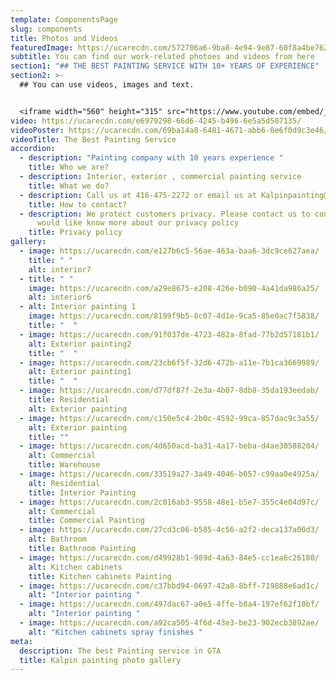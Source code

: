 ```yaml
---
template: ComponentsPage
slug: components
title: Photos and Videos
featuredImage: https://ucarecdn.com/572706a6-9ba8-4e94-9e87-60f8a4be7622/
subtitle: You can find our work-related photoes and videos from here
section1: "## THE BEST PAINTING SERVICE WITH 10+ YEARS OF EXPERIENCE"
section2: >-
  ## You can use videos, images and text.


  <iframe width="560" height="315" src="https://www.youtube.com/embed/_m2CHvfVK5I" frameborder="0" allow="accelerometer; autoplay; clipboard-write; encrypted-media; gyroscope; picture-in-picture" allowfullscreen></iframe>
video: https://ucarecdn.com/e6979298-66d6-4245-b496-6e5a5d507135/
videoPoster: https://ucarecdn.com/69ba14a8-6481-4671-abb6-0e6f0d9c3e46/
videoTitle: The Best Painting Service
accordion:
  - description: "Painting company with 10 years experience "
    title: Who we are?
  - description: Interior, exterior , commercial painting service
    title: What we do?
  - description: Call us at 416-475-2272 or email us at Kalpinpainting@gmail.com
    title: How to contact?
  - description: We protect customers privacy. Please contact us to consult if you
      would like know more about our privacy policy
    title: Privacy policy
gallery:
  - image: https://ucarecdn.com/e127b6c5-56ae-463a-baa6-3dc9ce627aea/
    title: " "
    alt: interior7
  - title: " "
    image: https://ucarecdn.com/a29e8675-e208-426e-b090-4a41da986a25/
    alt: interior6
  - alt: Interior painting 1
    image: https://ucarecdn.com/8199f9b5-8c07-4d1e-9ca5-85e0ac7f5838/
    title: "  "
  - image: https://ucarecdn.com/91f037de-4723-482a-8fad-77b2d57181b1/
    alt: Exterior painting2
    title: "  "
  - image: https://ucarecdn.com/23cb6f5f-32d6-472b-a11e-7b1ca3669989/
    alt: Exterior painting1
    title: "  "
  - image: https://ucarecdn.com/d77df87f-2e3a-4b07-8db8-35da193eedab/
    title: Residential
    alt: Exterior painting
  - image: https://ucarecdn.com/c150e5c4-2b0c-4592-99ca-857dac9c3a55/
    alt: Exterior painting
    title: ""
  - image: https://ucarecdn.com/4d650acd-ba31-4a17-beba-d4ae30588204/
    alt: Commercial
    title: Warehouse
  - image: https://ucarecdn.com/33519a27-3a49-4046-b057-c99aa0e4925a/
    alt: Residential
    title: Interior Painting
  - image: https://ucarecdn.com/2c016ab3-9558-48e1-b5e7-355c4e04d97c/
    alt: Commercial
    title: Commercial Painting
  - image: https://ucarecdn.com/27cd3c06-b585-4c56-a2f2-deca137a00d3/
    alt: Bathroom
    title: Bathroom Painting
  - image: https://ucarecdn.com/d49928b1-989d-4a63-84e5-cc1ea6c26180/
    alt: Kitchen cabinets
    title: Kitchen cabinets Painting
  - image: https://ucarecdn.com/c37bbd94-0697-42a8-8bff-719888e6ad1c/
    alt: "Interior painting "
  - image: https://ucarecdn.com/497dac67-a0e5-4ffe-b8a4-197ef62f10bf/
    alt: "Interior painting "
  - image: https://ucarecdn.com/a92ca505-4f6d-43e3-be23-902ecb3892ae/
    alt: "Kitchen cabinets spray finishes "
meta:
  description: The best Painting service in GTA
  title: Kalpin painting photo gallery
---
```

